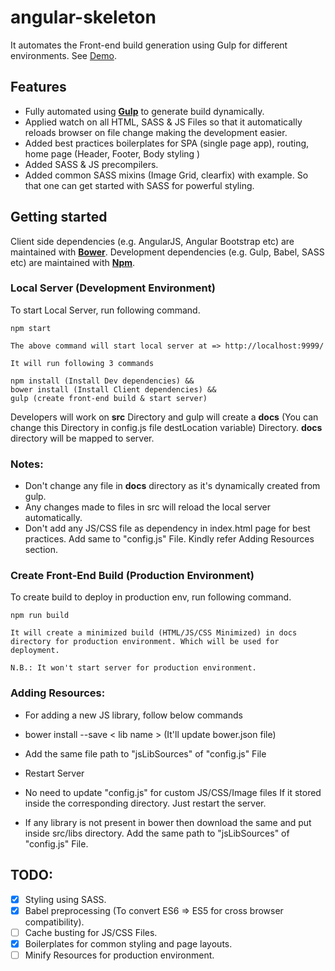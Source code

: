 # angular-skeleton
It automates the Front-end build generation using Gulp for different environments. See [Demo](https://pjagajitprusty.github.io/angular-skeleton/). </br>

## Features
* Fully automated using [**Gulp**](http://gulpjs.com/) to generate build dynamically.
* Applied watch on all HTML, SASS & JS Files so that it automatically reloads browser on file change making the development easier.
* Added best practices boilerplates for SPA (single page app), routing, home page (Header, Footer, Body styling )
* Added SASS & JS precompilers.
* Added common SASS mixins (Image Grid, clearfix) with example. So that one can get started with SASS for powerful styling.

## Getting started

Client side dependencies (e.g. AngularJS, Angular Bootstrap etc) are maintained with [**Bower**](https://bower.io/). Development dependencies (e.g. Gulp, Babel, SASS etc) are maintained with [**Npm**](https://www.npmjs.com/).

### Local Server (Development Environment)

To start Local Server, run following command.
```
npm start

The above command will start local server at => http://localhost:9999/

It will run following 3 commands

npm install (Install Dev dependencies) &&
bower install (Install Client dependencies) &&
gulp (create front-end build & start server)

```
Developers will work on **src** Directory and gulp will create a **docs** (You can change this Directory in config.js file destLocation variable) Directory. **docs** directory will be mapped to server.

### Notes:
* Don't change any file in **docs** directory as it's dynamically created from gulp.
* Any changes made to files in src will reload the local server automatically.
* Don't add any JS/CSS file as dependency in index.html page for best practices. Add same to "config.js" File. Kindly refer Adding Resources section.

### Create Front-End Build (Production Environment)

To create build to deploy in production env, run following command.

 ```
 npm run build

 It will create a minimized build (HTML/JS/CSS Minimized) in docs directory for production environment. Which will be used for deployment.

 N.B.: It won't start server for production environment.
 ```

### Adding Resources:
 * For adding a new JS library, follow below commands
  * bower install --save < lib name > (It'll update bower.json file)
  * Add the same file path to "jsLibSources" of "config.js" File
  * Restart Server

* No need to update "config.js" for custom JS/CSS/Image files If it stored inside the corresponding directory. Just restart the server.

* If any library is not present in bower then download the same and put inside src/libs directory. Add the same path to
   "jsLibSources" of "config.js" File.

## TODO:
- [x] Styling using SASS.
- [x] Babel preprocessing (To convert ES6 => ES5 for cross browser compatibility).
- [ ] Cache busting for JS/CSS Files.
- [x] Boilerplates for common styling and page layouts.
- [ ] Minify Resources for production environment.
